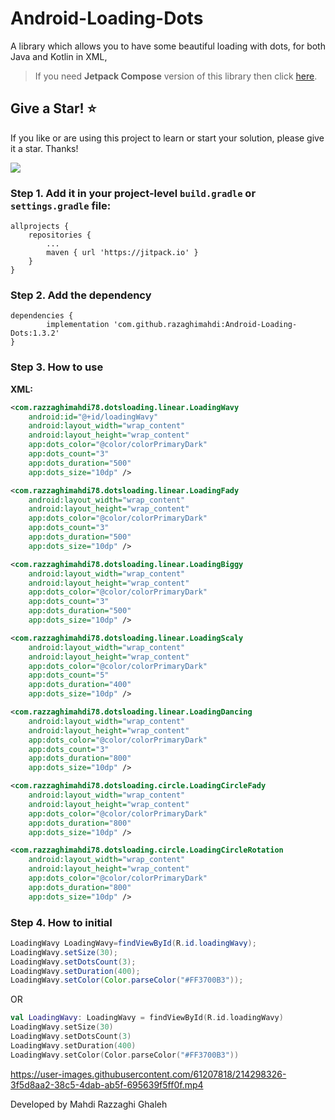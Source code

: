 # Android-Loading-Dots

A library which allows you to have some beautiful loading with dots,  for both Java and Kotlin in XML, 

> If you need **Jetpack Compose** version of this library then click [here](https://github.com/razaghimahdi/Compose-Loading-Dots).

## Give a Star! ⭐
If you like or are using this project to learn or start your solution, please give it a star. Thanks!


[![](https://jitpack.io/v/razaghimahdi/Android-Loading-Dots.svg)](https://jitpack.io/#razaghimahdi/Android-Loading-Dots)

### Step 1. Add it in your project-level `build.gradle` or `settings.gradle` file:

	allprojects {
		repositories {
			...
			maven { url 'https://jitpack.io' }
		}
	}

### Step 2. Add the dependency

	dependencies {
	        implementation 'com.github.razaghimahdi:Android-Loading-Dots:1.3.2'
	}

### Step 3. How to use

**XML:**

```xml
<com.razzaghimahdi78.dotsloading.linear.LoadingWavy
	android:id="@+id/loadingWavy"
	android:layout_width="wrap_content"
	android:layout_height="wrap_content"
	app:dots_color="@color/colorPrimaryDark"
	app:dots_count="3"
	app:dots_duration="500"
	app:dots_size="10dp" />

<com.razzaghimahdi78.dotsloading.linear.LoadingFady
	android:layout_width="wrap_content"
	android:layout_height="wrap_content"
	app:dots_color="@color/colorPrimaryDark"
	app:dots_count="3"
	app:dots_duration="500"
	app:dots_size="10dp" />

<com.razzaghimahdi78.dotsloading.linear.LoadingBiggy
	android:layout_width="wrap_content"
	android:layout_height="wrap_content"
	app:dots_color="@color/colorPrimaryDark"
	app:dots_count="3"
	app:dots_duration="500"
	app:dots_size="10dp" />

<com.razzaghimahdi78.dotsloading.linear.LoadingScaly
	android:layout_width="wrap_content"
	android:layout_height="wrap_content"
	app:dots_color="@color/colorPrimaryDark"
	app:dots_count="5"
	app:dots_duration="400"
	app:dots_size="10dp" />

<com.razzaghimahdi78.dotsloading.linear.LoadingDancing
	android:layout_width="wrap_content"
	android:layout_height="wrap_content"
	app:dots_color="@color/colorPrimaryDark"
	app:dots_count="3"
	app:dots_duration="800"
	app:dots_size="10dp" />

<com.razzaghimahdi78.dotsloading.circle.LoadingCircleFady
	android:layout_width="wrap_content"
	android:layout_height="wrap_content"
	app:dots_color="@color/colorPrimaryDark"
	app:dots_duration="800"
	app:dots_size="10dp" />

<com.razzaghimahdi78.dotsloading.circle.LoadingCircleRotation
	android:layout_width="wrap_content"
	android:layout_height="wrap_content"
	app:dots_color="@color/colorPrimaryDark"
	app:dots_duration="800"
	app:dots_size="10dp" />
```

### Step 4. How to initial

```java
LoadingWavy LoadingWavy=findViewById(R.id.loadingWavy);
LoadingWavy.setSize(30);
LoadingWavy.setDotsCount(3);
LoadingWavy.setDuration(400);
LoadingWavy.setColor(Color.parseColor("#FF3700B3"));
```

OR

```kotlin
val LoadingWavy: LoadingWavy = findViewById(R.id.loadingWavy)
LoadingWavy.setSize(30)
LoadingWavy.setDotsCount(3)
LoadingWavy.setDuration(400)
LoadingWavy.setColor(Color.parseColor("#FF3700B3"))
```


https://user-images.githubusercontent.com/61207818/214298326-3f5d8aa2-38c5-4dab-ab5f-695639f5ff0f.mp4

Developed by Mahdi Razzaghi Ghaleh
